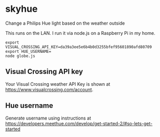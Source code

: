 # skyhue
Change a Philips Hue light based on the weather outside

This runs on the LAN. I run it via node.js on a Raspberry Pi in my home.

```
export VISUAL_CROSSING_API_KEY=da39a3ee5e6b4b0d3255bfef95601890afd80709
export HUE_USERNAME=
node globe.js
```

## Visual Crossing API key

Your Visual Crossing weather API Key is shown at https://www.visualcrossing.com/account.

## Hue username

 Generate username using instructions at https://developers.meethue.com/develop/get-started-2/#so-lets-get-started